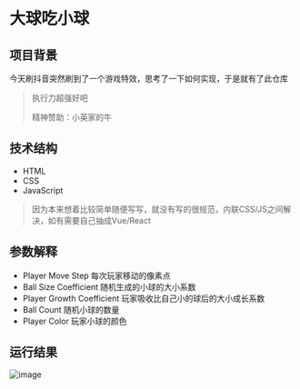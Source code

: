 # 大球吃小球
## 项目背景
今天刷抖音突然刷到了一个游戏特效，思考了一下如何实现，于是就有了此仓库
> 执行力超强好吧
> 
> 精神赞助：小英家的牛
## 技术结构
- HTML
- CSS
- JavaScript
> 因为本来想着比较简单随便写写，就没有写的很规范，内联CSS/JS之间解决，如有需要自己抽成Vue/React
## 参数解释
- Player Move Step 每次玩家移动的像素点
- Ball Size Coefficient 随机生成的小球的大小系数
- Player Growth Coefficient 玩家吸收比自己小的球后的大小成长系数
- Ball Count 随机小球的数量
- Player Color 玩家小球的颜色
## 运行结果
![image](https://github.com/ZJamss/Big-Ball-Eats-Smaller-Ball/assets/76551468/0731d34f-4ad6-432f-9bbc-1fcad9f74cbf)

